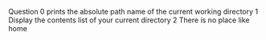 Question 0 prints the absolute path name of the current working directory
1 Display the contents list of your current directory
2 There is no place like home
